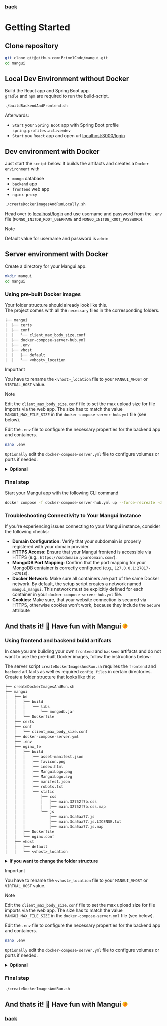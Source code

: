 ### [back](../README.md)

# Getting Started

## Clone repository

```sh
git clone git@github.com:Prime1Code/mangui.git
cd mangui
```

## Local Dev Environment without Docker

Build the React app and Spring Boot app. <br>
`gradle` and `npm` are required to run the build-script.
```sh
./buildBackendAndFrontend.sh
```

Afterwards:<br>

* `Start` your `Spring Boot` app with Spring Boot profile `spring.profiles.active=dev`
* `Start` you `React` app and open url [localhost:3000/login](localhost:3000/login)

## Dev environment with Docker

Just start the `script` below. It builds the artifacts and creates a `Docker environment` with

* `mongo` database
* `backend` app
* `frontend` web app
* `nginx-proxy`

```sh
./createDockerImagesAndRunLocally.sh
```

Head over to [localhost/login](localhost/login) and use username and password from the `.env`
file (`MONGO_INITDB_ROOT_USERNAME` and `MONGO_INITDB_ROOT_PASSWORD`). <br>

> [!NOTE]  
> Default value for username and password is `admin`

## Server environment with Docker
Create a directory for your Mangui app.
```sh
mkdir mangui
cd mangui
```

### Using pre-built Docker images

Your folder structure should already look like this. <br>
The project comes with all the `necessary` files in the corresponding folders.

```
├── mangui
│  ├── certs
│  ├── conf
│  │   └── client_max_body_size.conf
│  ├── docker-compose-server-hub.yml
│  ├── .env
│  ├── vhost
│  │   ├── default
│  │   └── <vhost>_location
```

> [!IMPORTANT]  
> You have to rename the `<vhost>_location` file to your `MANGUI_VHOST` or `VIRTUAL_HOST` value.

> [!NOTE]  
> Edit the `client_max_body_size.conf` file to set the max upload size for file imports via the web app.
> The size has to match the value `MANGUI_MAX_FILE_SIZE` in the `docker-compose-server-hub.yml` file (see below).

Edit the `.env` file to configure the necessary properties for the backend app and containers.<br>

```sh
nano .env
```

`Optionally` edit the `docker-compose-server.yml` file to configure volumes or ports if needed.
<details>
  <summary><strong>Optional</strong></summary>

```sh
nano docker-compose-server.yml
```

</details>

### Final step

Start your Mangui app with the following CLI command
```sh
docker compose -f docker-compose-server-hub.yml up --force-recreate -d
```

### Troubleshooting Connectivity to Your Mangui Instance

If you're experiencing issues connecting to your Mangui instance, consider the following checks:

- **Domain Configuration:** Verify that your subdomain is properly registered with your domain provider.
- **HTTPS Access:** Ensure that your Mangui frontend is accessible via HTTPS (e.g., `https://subdomain.yourdomain.com/`).
- **MongoDB Port Mapping:** Confirm that the port mapping for your MongoDB container is correctly configured (e.g., `127.0.0.1:27017->27018`).
- **Docker Network:** Make sure all containers are part of the same Docker network. By default, the setup script creates a network named `mangui_mangui`. This network must be explicitly defined for each container in your `docker-compose-server-hub.yml` file.
- **Cookies:** Make sure, that your website connection is secured via HTTPS, otherwise cookies won't work, because they include the `Secure` attribute

## And thats it! 🎉 Have fun with Mangui <img src="../screenshots/ManguiLogo.svg" width="16px"/>


### Using frontend and backend build artifcats

In case you are building your own `frontend` and `backend` artifacts and do not want to use the pre-built Docker images, follow the instructions below:<br>

The server script `createDockerImagesAndRun.sh` requires the `frontend` and `backend` artifacts as well es
required `config files` in certain directories.<br>
Create a folder structure that looks like this:

```
├── createDockerImagesAndRun.sh
├── mangui
│   ├── be
│   │   ├── build
│   │   │   └── libs
│   │   │       └── mongodb.jar
│   │   └── Dockerfile
│   ├── certs
│   ├── conf
│   │   └── client_max_body_size.conf
│   ├── docker-compose-server.yml
│   ├── .env
│   ├── nginx_fe
│   │   ├── build
│   │   │   ├── asset-manifest.json
│   │   │   ├── favicon.png
│   │   │   ├── index.html
│   │   │   ├── ManguiLogo.png
│   │   │   ├── ManguiLogo.svg
│   │   │   ├── manifest.json
│   │   │   ├── robots.txt
│   │   │   └── static
│   │   │       ├── css
│   │   │       │   ├── main.32752f7b.css
│   │   │       │   ├── main.32752f7b.css.map
│   │   │       └── js
│   │   │           ├── main.3ca5aa77.js
│   │   │           ├── main.3ca5aa77.js.LICENSE.txt
│   │   │           ├── main.3ca5aa77.js.map
│   │   ├── Dockerfile
│   │   └── nginx.conf
│   ├── vhost
│   │   ├── default
│   │   └── <vhost>_location
```
<details>
  <summary><strong>If you want to change the folder structure</strong></summary>

```sh
nano createDockerImagesAndRun.sh
```

</details>

> [!IMPORTANT]  
> You have to rename the `<vhost>_location` file to your `MANGUI_VHOST` or `VIRTUAL_HOST` value.

> [!NOTE]  
> Edit the `client_max_body_size.conf` file to set the max upload size for file imports via the web app.
> The size has to match the value `MANGUI_MAX_FILE_SIZE` in the `docker-compose-server.yml` file (see below).


Edit the `.env` file to configure the necessary properties for the backend app and containers.<br>

```sh
nano .env
```

`Optionally` edit the `docker-compose-server.yml` file to configure volumes or ports if needed.
<details>
  <summary><strong>Optional</strong></summary>

```sh
nano docker-compose-server.yml
```

</details>

### Final step

```sh
./createDockerImagesAndRun.sh
```

## And thats it! 🎉 Have fun with Mangui <img src="../screenshots/ManguiLogo.svg" width="16px"/>

### [back](../README.md)
